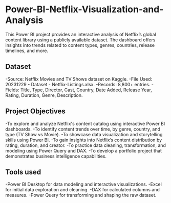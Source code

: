 # Power-BI-Netflix-Visualization-and-Analysis
This Power BI project provides an interactive analysis of Netflix’s global content library using a publicly available dataset. The dashboard offers insights into trends related to content types, genres, countries, release timelines, and more. 

## Dataset 
-Source: Netflix Movies and TV Shows dataset on Kaggle.
-File Used: 20231229 - Dataset - Netflix-Listings.xlsx.
-Records: 8,800+ entries.
-Fields: Title, Type, Director, Cast, Country, Date Added, Release Year, Rating, Duration, Genre, Description.

## Project Objectives
-To explore and analyze Netflix's content catalog using interactive Power BI dashboards.
-To identify content trends over time, by genre, country, and type (TV Show vs Movie).
-To showcase data visualization and storytelling skills using Power BI.
-To gain insights into Netflix’s content distribution by rating, duration, and creator.
-To practice data cleaning, transformation, and modeling using Power Query and DAX.
-To develop a portfolio project that demonstrates business intelligence capabilities.

## Tools used
-Power BI Desktop for data modeling and interactive visualizations.
-Excel for initial data exploration and cleaning.
-DAX for calculated columns and measures.
-Power Query for transforming and shaping the raw dataset.

